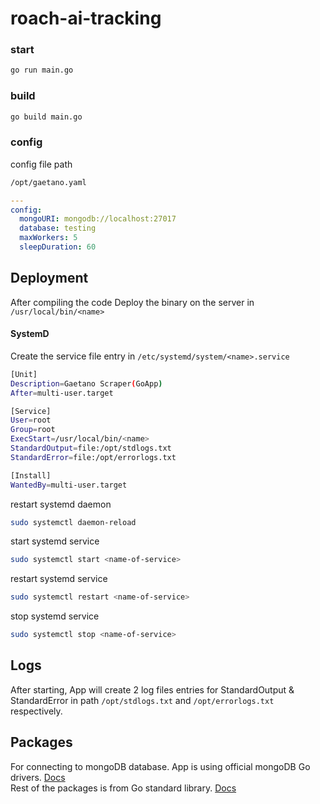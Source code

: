 # roach-ai-tracking

### start
```bash
go run main.go
```
### build
```bash
go build main.go
```
### config
config file path
```bash
/opt/gaetano.yaml
```
```yaml
---
config:
  mongoURI: mongodb://localhost:27017
  database: testing
  maxWorkers: 5
  sleepDuration: 60
```
## Deployment
After compiling the code Deploy the binary on the server in `/usr/local/bin/<name>`
#### SystemD
Create the service file entry in `/etc/systemd/system/<name>.service`
```bash
[Unit]
Description=Gaetano Scraper(GoApp)
After=multi-user.target

[Service]
User=root
Group=root
ExecStart=/usr/local/bin/<name>
StandardOutput=file:/opt/stdlogs.txt
StandardError=file:/opt/errorlogs.txt

[Install]
WantedBy=multi-user.target
```
restart systemd daemon
```bash
sudo systemctl daemon-reload
```
start systemd service
```bash
sudo systemctl start <name-of-service>
```
restart systemd service
```bash
sudo systemctl restart <name-of-service>
```
stop systemd service
```bash
sudo systemctl stop <name-of-service>
```
## Logs
After starting, App will create 2 log files entries for StandardOutput & StandardError in path `/opt/stdlogs.txt` and `/opt/errorlogs.txt` respectively. 
## Packages
For connecting to mongoDB database. App is using official mongoDB Go drivers. [Docs](https://www.mongodb.com/docs/drivers/go/current/)\
Rest of the packages is from Go standard library. [Docs](https://pkg.go.dev/std)

